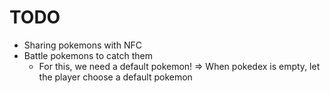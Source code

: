 # TODO

- Sharing pokemons with NFC
- Battle pokemons to catch them
  - For this, we need a default pokemon! => When pokedex is empty, let the player choose a default pokemon
